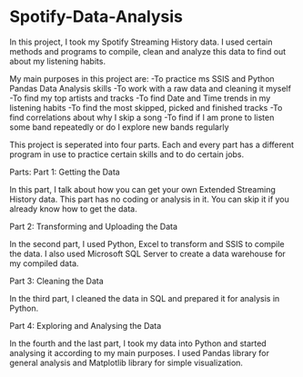 # Spotify-Data-Analysis
In this project, I took my Spotify Streaming History data. I used certain methods and programs to compile, clean and analyze this data to find out about my listening habits.

My main purposes in this project are:
-To practice ms SSIS and Python Pandas Data Analysis skills
-To work with a raw data and cleaning it myself
-To find my top artists and tracks
-To find Date and Time trends in my listening habits
-To find the most skipped, picked and finished tracks
-To find correlations about why I skip a song
-To find if I am prone to listen some band repeatedly or do I explore new bands regularly

This project is seperated into four parts. Each and every part has a different program in use to practice certain skills and to do certain jobs.

Parts:
Part 1: Getting the Data

In this part, I talk about how you can get your own Extended Streaming History data. This part has no coding or analysis in it. You can skip it if you already know how to get
the data.

Part 2: Transforming and Uploading the Data

In the second part, I used Python, Excel to transform and SSIS to compile the data. I also used Microsoft SQL Server to create a data warehouse for my compiled data.

Part 3: Cleaning the Data

In the third part, I cleaned the data in SQL and prepared it for analysis in Python.

Part 4: Exploring and Analysing the Data

In the fourth and the last part, I took my data into Python and started analysing it according to my main purposes. I used Pandas library for general analysis
and Matplotlib library for simple visualization.
